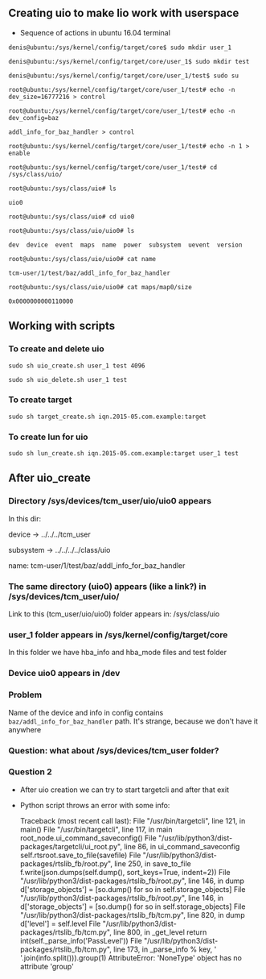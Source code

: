## Creating uio to make lio work with userspace

* Sequence of actions in ubuntu 16.04 terminal

`denis@ubuntu:/sys/kernel/config/target/core$ sudo mkdir user_1`

`denis@ubuntu:/sys/kernel/config/target/core/user_1$ sudo mkdir test`

`denis@ubuntu:/sys/kernel/config/target/core/user_1/test$ sudo su`

`root@ubuntu:/sys/kernel/config/target/core/user_1/test# echo -n dev_size=16777216 > control`

`root@ubuntu:/sys/kernel/config/target/core/user_1/test# echo -n dev_config=baz`

`addl_info_for_baz_handler > control`

`root@ubuntu:/sys/kernel/config/target/core/user_1/test# echo -n 1 > enable`

`root@ubuntu:/sys/kernel/config/target/core/user_1/test# cd /sys/class/uio/`

`root@ubuntu:/sys/class/uio# ls`

`uio0`

`root@ubuntu:/sys/class/uio# cd uio0`

`root@ubuntu:/sys/class/uio/uio0# ls`

`dev  device  event  maps  name  power  subsystem  uevent  version`

`root@ubuntu:/sys/class/uio/uio0# cat name `

`tcm-user/1/test/baz/addl_info_for_baz_handler`

`root@ubuntu:/sys/class/uio/uio0# cat maps/map0/size `

`0x0000000000110000`

## Working with scripts

### To create and delete uio

`sudo sh uio_create.sh user_1 test 4096`

`sudo sh uio_delete.sh user_1 test`

### To create target

`sudo sh target_create.sh iqn.2015-05.com.example:target`

### To create lun for uio

`sudo sh lun_create.sh iqn.2015-05.com.example:target user_1 test`

## After uio_create

### Directory /sys/devices/tcm_user/uio/uio0 appears

In this dir:

device -> ../../../tcm_user

subsystem -> ../../../../class/uio

name: tcm-user/1/test/baz/addl_info_for_baz_handler

### The same directory (uio0) appears (like a link?) in /sys/devices/tcm_user/uio/

Link to this (tcm_user/uio/uio0) folder appears in: /sys/class/uio

### user_1 folder appears in /sys/kernel/config/target/core

In this folder we have hba_info and hba_mode files and test folder

### Device uio0 appears in /dev

### Problem

Name of the device and info in config contains `baz/addl_info_for_baz_handler` path. It's strange, because we don't have it anywhere

### Question: what about /sys/devices/tcm_user folder?

### Question 2

* After uio creation we can try to start targetcli and after that exit
* Python script throws an error with some info:

	Traceback (most recent call last):
	  File "/usr/bin/targetcli", line 121, in <module>
	    main()
	  File "/usr/bin/targetcli", line 117, in main
	    root_node.ui_command_saveconfig()
	  File "/usr/lib/python3/dist-packages/targetcli/ui_root.py", line 86, in ui_command_saveconfig
	    self.rtsroot.save_to_file(savefile)
	  File "/usr/lib/python3/dist-packages/rtslib_fb/root.py", line 250, in save_to_file
	    f.write(json.dumps(self.dump(), sort_keys=True, indent=2))
	  File "/usr/lib/python3/dist-packages/rtslib_fb/root.py", line 146, in dump
	    d['storage_objects'] = [so.dump() for so in self.storage_objects]
	  File "/usr/lib/python3/dist-packages/rtslib_fb/root.py", line 146, in <listcomp>
	    d['storage_objects'] = [so.dump() for so in self.storage_objects]
	  File "/usr/lib/python3/dist-packages/rtslib_fb/tcm.py", line 820, in dump
	    d['level'] = self.level
	  File "/usr/lib/python3/dist-packages/rtslib_fb/tcm.py", line 800, in _get_level
	    return int(self._parse_info('PassLevel'))
	  File "/usr/lib/python3/dist-packages/rtslib_fb/tcm.py", line 173, in _parse_info
	    % key, ' '.join(info.split())).group(1)
	AttributeError: 'NoneType' object has no attribute 'group'


